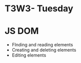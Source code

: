 # T3W3- Tuesday
# JS DOM
- FInding and reading elements
- Creating and deleting elements
- Editing elements
